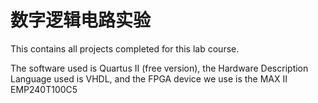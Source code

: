 # 数字逻辑电路实验

This contains all projects completed for this lab course. 

The software used is Quartus II (free version), the Hardware Description Language used is VHDL, and the FPGA device we use is the MAX II EMP240T100C5


